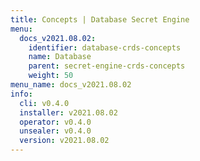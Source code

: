 ```yaml
---
title: Concepts | Database Secret Engine
menu:
  docs_v2021.08.02:
    identifier: database-crds-concepts
    name: Database
    parent: secret-engine-crds-concepts
    weight: 50
menu_name: docs_v2021.08.02
info:
  cli: v0.4.0
  installer: v2021.08.02
  operator: v0.4.0
  unsealer: v0.4.0
  version: v2021.08.02
---
```


